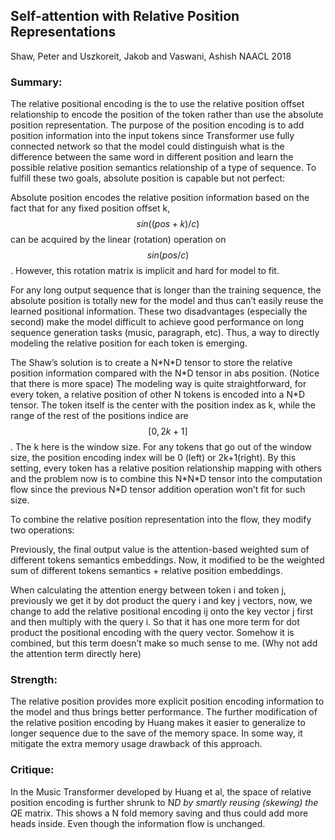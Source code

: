 ## Self-attention with Relative Position Representations
Shaw, Peter and Uszkoreit, Jakob and Vaswani, Ashish
NAACL 2018

### Summary:
The relative positional encoding is the to use the relative position offset relationship to encode the position of the token rather than use the absolute position representation. The purpose of the position encoding is to add position information into the input tokens since Transformer use fully connected network so that the model could distinguish what is the difference between the same word in different position and learn the possible relative position semantics relationship of a type of sequence. To fulfill these two goals, absolute position is capable but not perfect:

Absolute position encodes the relative position information based on the fact that for any fixed position offset k, $$sin((pos+k)/c)$$ can be acquired by the linear (rotation) operation on $$sin(pos/c)$$. However, this rotation matrix is implicit and hard for model to fit.

For any long output sequence that is longer than the training sequence, the absolute position is totally new for the model and thus can’t easily reuse the learned positional information.
These two disadvantages (especially the second) make the model difficult to achieve good performance on long sequence generation tasks (music, paragraph, etc). Thus, a way to directly modeling the relative position for each token is emerging.

The Shaw’s solution is to create a N\*N\*D tensor to store the relative position information compared with the N\*D tensor in abs position. (Notice that there is more space) The modeling way is quite straightforward, for every token, a relative position of other N tokens is encoded into a N\*D tensor. The token itself is the center with the position index as k, while the range of the rest of the positions indice are $$[0,2k+1]$$. The k here is the window size. For any tokens that go out of the window size, the position encoding index will be 0 (left) or 2k+1(right). By this setting, every token has a relative position relationship mapping with others and the problem now is to combine this N\*N\*D tensor into the computation flow since the previous N\*D tensor addition operation won’t fit for such size.

To combine the relative position representation into the flow, they modify two operations:

Previously, the final output value is the attention-based weighted sum of different tokens semantics embeddings. Now, it modified to be the weighted sum of different tokens semantics + relative position embeddings.

When calculating the attention energy between token i and token j, previously we get it by dot product the query i and key j vectors, now, we change to add the relative positional encoding ij onto the key vector j first and then multiply with the query i. So that it has one more term for dot product the positional encoding with the query vector. Somehow it is combined, but this term doesn’t make so much sense to me. (Why not add the attention term directly here)

### Strength:
The relative position provides more explicit position encoding information to the model and thus brings better performance. The further modification of the relative position encoding by Huang makes it easier to generalize to longer sequence due to the save of the memory space. In some way, it mitigate the extra memory usage drawback of this approach.
  
### Critique:
In the Music Transformer developed by Huang et al, the space of relative position encoding is further shrunk to N*D by smartly reusing (skewing) the Q*E matrix. This shows a N fold memory saving and thus could add more heads inside. Even though the information flow is unchanged. 
